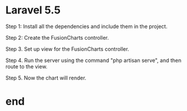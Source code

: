 # Laravel 5.5 

Step 1: Install all the dependencies and include them in the project.

Step 2: Create the FusionCharts controller.

Step 3. Set up view for the FusionCharts controller.

Step 4. Run the server using the command "php artisan serve", and then route to the view.

Step 5. Now the chart will render. 

# end

